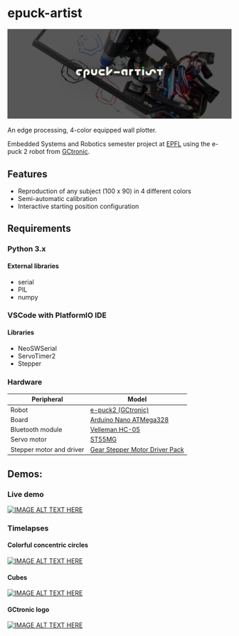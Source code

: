 
# epuck-artist
<img src="./misc/banner.png"/>

An edge processing, 4-color equipped wall plotter. 

Embedded Systems and Robotics semester project at [EPFL](https://www.epfl.ch/) using the e-puck 2 robot from [GCtronic](https://www.gctronic.com/).

## Features
- Reproduction of any subject (100 x 90) in 4 different colors
- Semi-automatic calibration
- Interactive starting position configuration
## Requirements
### Python 3.x
#### External libraries
  - serial
  - PIL
  - numpy

### VSCode with PlatformIO IDE
#### Libraries
  - NeoSWSerial
  - ServoTimer2
  - Stepper

### Hardware
| Peripheral                  | Model                                                                                                    |
|-----------------------------|----------------------------------------------------------------------------------------------------------|
| Robot                       | [e-puck2 (GCtronic)](https://www.gctronic.com/e-puck2.php)                                               |
| Board                       | [Arduino Nano ATMega328](https://store.arduino.cc/arduino-nano)                                          | 
| Bluetooth module            | [Velleman HC-05](https://www.velleman.eu/products/view/?id=435518)                                       | 
| Servo motor                 | [ST55MG](https://amewi.com/AMX-Racing-Micro-Digital-Servo-ST55MG)                                        |
| Stepper motor and driver    | [Gear Stepper Motor Driver Pack](https://www.seeedstudio.com/Gear-Stepper-Motor-Driver-Pack-p-3200.html) |


## Demos:
### Live demo
<a href="http://www.youtube.com/watch?feature=player_embedded&v=znKsJ0n5lfQ
" target="_blank"><img src="https://i.imgur.com/wOXOsNd.png" 
alt="IMAGE ALT TEXT HERE" /></a>

### Timelapses
#### Colorful concentric circles
<a href="http://www.youtube.com/watch?feature=player_embedded&v=ZIJO9M60r-s
" target="_blank"><img src="https://i.imgur.com/PPv8ymH.jpg" 
alt="IMAGE ALT TEXT HERE" /></a>

#### Cubes
<a href="http://www.youtube.com/watch?feature=player_embedded&v=i3Xt1w0KOP0
" target="_blank"><img src="https://i.imgur.com/jQVq5HA.jpg" 
alt="IMAGE ALT TEXT HERE" /></a>

#### GCtronic logo
<a href="http://www.youtube.com/watch?feature=player_embedded&v=iaR-Tps1SmQ
" target="_blank"><img src="https://i.imgur.com/MM49DA3.jpg" 
alt="IMAGE ALT TEXT HERE" /></a>
